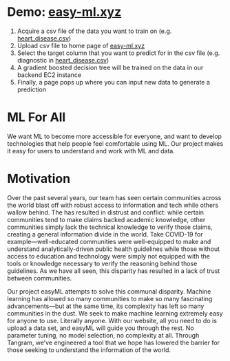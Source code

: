 # Demo: [easy-ml.xyz](easy-ml.xyz)
1. Acquire a csv file of the data you want to train on (e.g. [heart_disease.csv](https://www.tangram.dev/heart_disease.csv))
2. Upload csv file to home page of [easy-ml.xyz](easy-ml.xyz)
3. Select the target column that you want to predict for in the csv file (e.g. diagnostic in [heart_disease.csv](https://www.tangram.dev/heart_disease.csv))
5. A gradient boosted decision tree will be trained on the data in our backend EC2 instance
6. Finally, a page pops up where you can input new data to generate a prediction 


# ML For All
We want ML to become more accessible for everyone, and want to develop technologies that help people feel comfortable using ML. Our project makes it easy for users to understand and work with ML and data.

# Motivation

Over the past several years, our team has seen certain communities across the world blast off with robust access to information and tech while others wallow behind. The has resulted in distrust and conflict: while certain communities tend to make claims backed academic knowledge, other communities simply lack the technical knowledge to verify those claims, creating a general information divide in the world. Take COVID-19 for example—well-educated communities were well-equipped to make and understand analytically-driven public health guidelines while those without access to education and technology were simply not equipped with the tools or knowledge necessary to verify the reasoning behind those guidelines. As we have all seen, this disparity has resulted in a lack of trust between communities.

Our project easyML attempts to solve this communal disparity. Machine learning has allowed so many communities to make so many fascinating advancements—but at the same time, its complexity has left so many communities in the dust. We seek to make machine learning extremely easy for anyone to use. Literally anyone. With our website, all you need to do is upload a data set, and easyML will guide you through the rest. No parameter tuning, no model selection, no complexity at all. Through Tangram, we’ve engineered a tool that we hope has lowered the barrier for those seeking to understand the information of the world. 
